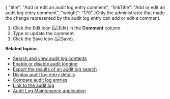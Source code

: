 {
    "title": "Add or edit an audit log entry comment",
    "linkTitle": "Add or edit an audit log entry comment",
    "weight": "170"
}Only the administrator that made the change represented by the audit log entry can add or edit a comment.

1.  Click the Edit icon (![Edit](/Images/SecureTransport/EditIcon_12x13.png)) in the **Comment** column.
2.  Type or update the comment.
3.  Click the Save icon (![Save](/Images/SecureTransport/SaveIcon_13x13.png)).

**Related topics:**

-   <a href="../t_st_search_view_audit_log_contents" class="MCXref xref">Search and view audit log contents</a>
-   <a href="../t_st_enable_disable_audit_logging" class="MCXref xref">Enable or disable audit logging</a>
-   <a href="../t_st_export_results_audit_log_search" class="MCXref xref">Export the results of an audit log search</a>
-   <a href="../t_st_display_audit_log_entry_details" class="MCXref xref">Display audit log entry details</a>
-   <a href="../t_st_compare_audit_log_entries" class="MCXref xref">Compare audit log entries</a>
-   <a href="../t_st_link_to_audit_log" class="MCXref xref">Link to the audit log</a>
-   <a href="../c_st_audit_log_maintenance_application" class="MCXref xref">Audit Log Maintenance application</a>
